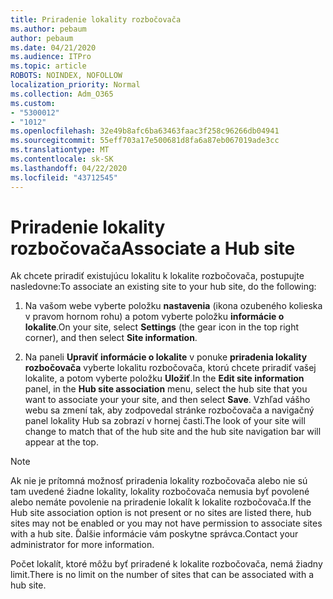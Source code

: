 ```yaml
---
title: Priradenie lokality rozbočovača
ms.author: pebaum
author: pebaum
ms.date: 04/21/2020
ms.audience: ITPro
ms.topic: article
ROBOTS: NOINDEX, NOFOLLOW
localization_priority: Normal
ms.collection: Adm_O365
ms.custom:
- "5300012"
- "1012"
ms.openlocfilehash: 32e49b8afc6ba63463faac3f258c96266db04941
ms.sourcegitcommit: 55eff703a17e500681d8fa6a87eb067019ade3cc
ms.translationtype: MT
ms.contentlocale: sk-SK
ms.lasthandoff: 04/22/2020
ms.locfileid: "43712545"
---
```

# <a name="associate-a-hub-site"></a><span data-ttu-id="08518-102">Priradenie lokality rozbočovača</span><span class="sxs-lookup"><span data-stu-id="08518-102">Associate a Hub site</span></span>

<span data-ttu-id="08518-103">Ak chcete priradiť existujúcu lokalitu k lokalite rozbočovača, postupujte nasledovne:</span><span class="sxs-lookup"><span data-stu-id="08518-103">To associate an existing site to your hub site, do the following:</span></span>
  
1. <span data-ttu-id="08518-104">Na vašom webe vyberte položku **nastavenia** (ikona ozubeného kolieska v pravom hornom rohu) a potom vyberte položku **informácie o lokalite**.</span><span class="sxs-lookup"><span data-stu-id="08518-104">On your site, select **Settings** (the gear icon in the top right corner), and then select **Site information**.</span></span>

2. <span data-ttu-id="08518-105">Na paneli **Upraviť informácie o lokalite** v ponuke **priradenia lokality rozbočovača** vyberte lokalitu rozbočovača, ktorú chcete priradiť vašej lokalite, a potom vyberte položku **Uložiť**.</span><span class="sxs-lookup"><span data-stu-id="08518-105">In the **Edit site information** panel, in the **Hub site association** menu, select the hub site that you want to associate your your site, and then select **Save**.</span></span> <span data-ttu-id="08518-106">Vzhľad vášho webu sa zmení tak, aby zodpovedal stránke rozbočovača a navigačný panel lokality Hub sa zobrazí v hornej časti.</span><span class="sxs-lookup"><span data-stu-id="08518-106">The look of your site will change to match that of the hub site and the hub site navigation bar will appear at the top.</span></span>

 > [!Note]
><span data-ttu-id="08518-107">Ak nie je prítomná možnosť priradenia lokality rozbočovača alebo nie sú tam uvedené žiadne lokality, lokality rozbočovača nemusia byť povolené alebo nemáte povolenie na priradenie lokalít k lokalite rozbočovača.</span><span class="sxs-lookup"><span data-stu-id="08518-107">If the Hub site association option is not present or no sites are listed there, hub sites may not be enabled or you may not have permission to associate sites with a hub site.</span></span> <span data-ttu-id="08518-108">Ďalšie informácie vám poskytne správca.</span><span class="sxs-lookup"><span data-stu-id="08518-108">Contact your administrator for more information.</span></span>
>
><span data-ttu-id="08518-109">Počet lokalít, ktoré môžu byť priradené k lokalite rozbočovača, nemá žiadny limit.</span><span class="sxs-lookup"><span data-stu-id="08518-109">There is no limit on the number of sites that can be associated with a hub site.</span></span>
  
